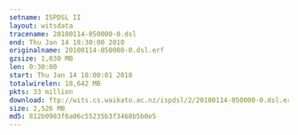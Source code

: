 ```yaml
---
setname: ISPDSL II
layout: witsdata
tracename: 20100114-050000-0.dsl
end: Thu Jan 14 18:30:00 2010
originalname: 20100114-050000-0.dsl.erf
gzsize: 1,030 MB
len: 0:30:00
start: Thu Jan 14 18:00:01 2010
totalwirelen: 18,642 MB
pkts: 33 million
download: ftp://wits.cs.waikato.ac.nz/ispdsl/2/20100114-050000-0.dsl.erf.gz
size: 2,526 MB
md5: 812b0983f6a06c55235b3f3468b5b0e5
---
```

